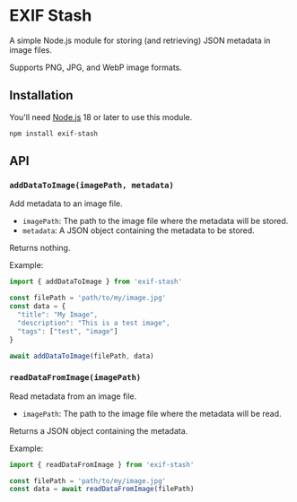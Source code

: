 # EXIF Stash

A simple Node.js module for storing (and retrieving) JSON metadata in image files.

Supports PNG, JPG, and WebP image formats.

## Installation

You'll need [Node.js](https://nodejs.org/en/download/prebuilt-installer) 18 or later to use this module.

```
npm install exif-stash
```

## API

### `addDataToImage(imagePath, metadata)`

Add metadata to an image file.

- `imagePath`: The path to the image file where the metadata will be stored.
- `metadata`: A JSON object containing the metadata to be stored.

Returns nothing.

Example:

```js
import { addDataToImage } from 'exif-stash'

const filePath = 'path/to/my/image.jpg'
const data = {
  "title": "My Image",
  "description": "This is a test image",
  "tags": ["test", "image"]
}

await addDataToImage(filePath, data)
```


### `readDataFromImage(imagePath)`

Read metadata from an image file.

- `imagePath`: The path to the image file where the metadata will be read.

Returns a JSON object containing the metadata.

Example:

```js
import { readDataFromImage } from 'exif-stash'

const filePath = 'path/to/my/image.jpg'
const data = await readDataFromImage(filePath)
```





